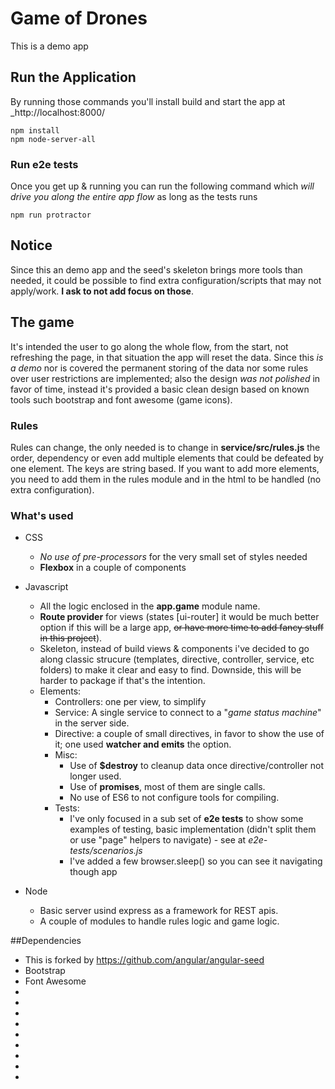 # Game of Drones
This is a demo app

## Run the Application

By running those commands you'll install build and start the app at _http://localhost:8000/

```
npm install
npm node-server-all
```

### Run e2e tests
Once you get up & running you can run the following command which _will drive you along the entire app flow_ as long as the tests runs

```
npm run protractor
```

## Notice
Since this an demo app and the seed's skeleton brings more tools than needed, it could be possible to find extra configuration/scripts that may not apply/work. **I ask to not add focus on those**.

## The game

It's intended the user to go along the whole flow, from the start, not refreshing the page, in that situation the app will reset the data.
Since this _is a demo_ nor is covered the permanent storing of the data nor some rules over user restrictions are implemented; also the design _was not polished_ in favor of time, instead it's provided a basic clean design based on known tools such bootstrap and font awesome (game icons).

### Rules

Rules can change, the only needed is to change in **service/src/rules.js** the order, dependency or even add multiple elements that could be defeated by one element. The keys are string based.
If you want to add more elements, you need to add them in the rules module and in the html to be handled (no extra configuration).

### What's used

- CSS
	- _No use of pre-processors_ for the very small set of styles needed
	- **Flexbox** in a couple of components

- Javascript
	- All the logic enclosed in the **app.game** module name.
	- **Route provider** for views (states [ui-router] it would be much better option if this will be a large app, ~~or have more time to add fancy stuff in this project~~).
	- Skeleton, instead of build views & components i've decided to go along classic strucure (templates, directive, controller, service, etc folders) to make it clear and easy to find. Downside, this will be harder to package if that's the intention.
	- Elements:
		- Controllers: one per view, to simplify
		- Service: A single service to connect to a "_game status machine_" in the server side.
		- Directive: a couple of small directives, in favor to show the use of it; one used **watcher and emits** the option.
		- Misc: 
			- Use of **$destroy** to cleanup data once directive/controller not longer used.
			- Use of **promises**, most of them are single calls.
			- No use of ES6 to not configure tools for compiling.
		- Tests: 
			- I've only focused in a sub set of **e2e tests** to show some examples of testing, basic implementation (didn't split them or use "page" helpers to navigate) - see at _e2e-tests/scenarios.js_
			- I've added a few browser.sleep() so you can see it navigating though app
- Node
	- Basic server usind express as a framework for REST apis.
	- A couple of modules to handle rules logic and game logic.

##Dependencies
- This is forked by https://github.com/angular/angular-seed
- Bootstrap
- Font Awesome
- [bower]: http://bower.io
- [npm]: https://www.npmjs.org/
- [node]: http://nodejs.org
- [express]: http://expressjs.com
- [protractor]: https://github.com/angular/protractor
- [jasmine]: http://jasmine.github.io
- [karma]: http://karma-runner.github.io
- [travis]: https://travis-ci.org/
- [http-server]: https://github.com/nodeapps/http-server
